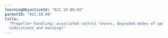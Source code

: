 ```yaml
---
learningObjectiveId: "021.10.09.04"
parentId: "021.10.09"
title:
  "Propeller handling: associated control levers, degraded modes of operation,
  indications and warnings"
---
```

